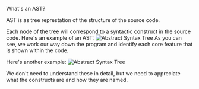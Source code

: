 What's an AST?

AST is as tree represtation of the structure of the source code.

Each node of the tree will correspond to a syntactic construct in the source code. Here's an example of an AST:
![Abstract Syntax Tree](https://i.imgur.com/bqgi6BN.png)
As you can see, we work our way down the program and identify each core feature that is shown within the code.

Here's another example:
![Abstract Syntax Tree](https://i.imgur.com/lMiQ3S1.png)

We don't need to understand these in detail, but we need to appreciate what the constructs are and how they are named.